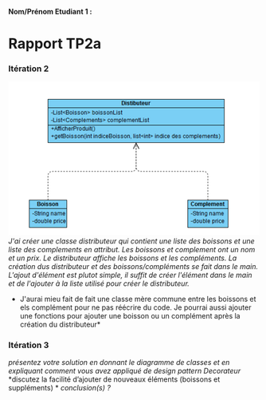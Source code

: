 **Nom/Prénom Etudiant 1 :**



# Rapport TP2a


### Itération 2
![alt text](./images/diagclasse1a2.PNG)
*J'ai créer une classe distributeur qui contient une liste des boissons et une liste des complements en attribut. Les boissons et complement ont un nom et un prix. Le distributeur affiche les boissons et les compléments. La création dus distributeur et des boissons/compléments se fait dans le main.*
*L'ajout d'élément est plutot simple, il suffit de créer l'élément dans le main et de l'ajouter à la liste utilisé pour créer le distributeur.*
* J'aurai mieu fait de fait une classe mère commune entre les boissons et els complément pour ne pas réécrire du code. Je pourrai aussi ajouter une fonctions pour ajouter une boisson ou un complément après la création du distributeur*

### Itération 3
*présentez votre solution en donnant le diagramme de classes et en expliquant comment vous avez appliqué de design pattern Decorateur*
*discutez la facilité d’ajouter de nouveaux éléments (boissons et suppléments) *
*conclusion(s) ?*





